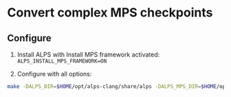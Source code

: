 # Convert complex MPS checkpoints

## Configure

1. Install ALPS with Install MPS framework activated: ```ALPS_INSTALL_MPS_FRAMEWORK=ON```

1. Configure with all options:
```bash
make -DALPS_DIR=$HOME/opt/alps-clang/share/alps -DALPS_MPS_DIR=$HOME/opt/alps-clang/share/alps ..
```
